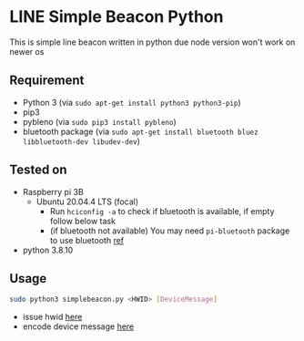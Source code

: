 # LINE Simple Beacon Python
This is simple line beacon written in python due node version won't work on newer os

## Requirement
+ Python 3 (via `sudo apt-get install python3 python3-pip`)
+ pip3
+ pybleno (via `sudo pip3 install pybleno`)
+ bluetooth package (via `sudo apt-get install bluetooth bluez libbluetooth-dev libudev-dev`)

## Tested on
+ Raspberry pi 3B
    + Ubuntu 20.04.4 LTS (focal)
        + Run `hciconfig -a` to check if bluetooth is available, if empty follow below task
        + (if bluetooth not available) You may need `pi-bluetooth` package to use bluetooth [ref](https://askubuntu.com/questions/1246723/bluetooth-not-working-on-raspberry-pi-ubuntu-20-04)
+ python 3.8.10

## Usage
```sh
sudo python3 simplebeacon.py <HWID> [DeviceMessage]
```
+ issue hwid [here](https://manager.line.biz/beacon/register)
+ encode device message [here](https://codebeautify.org/string-hex-converter)
